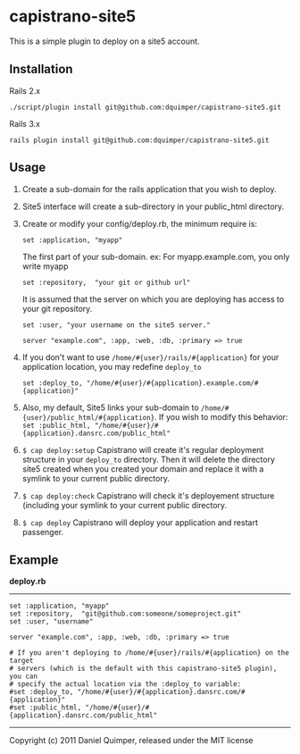 capistrano-site5
===============

This is a simple plugin to deploy on a site5 account.

Installation
------------

Rails 2.x

`./script/plugin install git@github.com:dquimper/capistrano-site5.git`

Rails 3.x

`rails plugin install git@github.com:dquimper/capistrano-site5.git`


Usage
-----

1. Create a sub-domain for the rails application that you wish to deploy.
2. Site5 interface will create a sub-directory in your public_html directory.
3. Create or modify your config/deploy.rb, the minimum require is:

    `set :application, "myapp"`

    The first part of your sub-domain. ex: For myapp.example.com, you only write myapp

    `set :repository,  "your git or github url"`

    It is assumed that the server on which you are deploying has access to your git repository.

    `set :user, "your username on the site5 server."`

    `server "example.com", :app, :web, :db, :primary => true`
4. If you don't want to use `/home/#{user}/rails/#{application}` for your application location, you may redefine `deploy_to`

    `set :deploy_to, "/home/#{user}/#{application}.example.com/#{application}"`
5. Also, my default, Site5 links your sub-domain to `/home/#{user}/public_html/#{application}`. If you wish to modify this behavior:
    `set :public_html, "/home/#{user}/#{application}.dansrc.com/public_html"`
6. `$ cap deploy:setup`
    Capistrano will create it's regular deployment structure in your `deploy_to` directory.
    Then it will delete the directory site5 created when you created your domain and replace it with a symlink to your current public directory.
7. `$ cap deploy:check`
    Capistrano will check it's deployement structure (including your symlink to your current public directory.
8. `$ cap deploy`
    Capistrano will deploy your application and restart passenger.

Example
-------

**deploy.rb**

---
    set :application, "myapp"
    set :repository,  "git@github.com:someone/someproject.git"
    set :user, "username"
    
    server "example.com", :app, :web, :db, :primary => true
    
    # If you aren't deploying to /home/#{user}/rails/#{application} on the target
    # servers (which is the default with this capistrano-site5 plugin), you can
    # specify the actual location via the :deploy_to variable:
    #set :deploy_to, "/home/#{user}/#{application}.dansrc.com/#{application}"
    #set :public_html, "/home/#{user}/#{application}.dansrc.com/public_html"

---

Copyright (c) 2011 Daniel Quimper, released under the MIT license